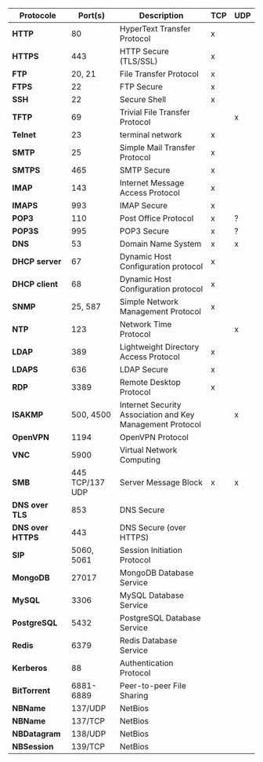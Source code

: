 | Protocole      | Port(s) | Description                             | TCP | UDP |
|----------------|---------|-----------------------------------------|-----|-------|
| **HTTP**      | 80      | HyperText Transfer Protocol            |x||
| **HTTPS**     | 443     | HTTP Secure (TLS/SSL)                  |x||
| **FTP**       | 20, 21  | File Transfer Protocol                 |x||
| **FTPS**      | 22 | FTP Secure                                  |x||
| **SSH**       | 22      | Secure Shell                           |x||
| **TFTP**      | 69      | Trivial File Transfer Protocol         ||x|
| **Telnet**    | 23      | terminal network                       |x||
| **SMTP**      | 25      | Simple Mail Transfer Protocol          |x||
| **SMTPS**     | 465     | SMTP Secure                            |x||
| **IMAP**      | 143     | Internet Message Access Protocol       |x||
| **IMAPS**     | 993     | IMAP Secure                            |x||
| **POP3**      | 110     | Post Office Protocol                   |x|?|
| **POP3S**     | 995     | POP3 Secure                            |x|?|
| **DNS**       | 53      | Domain Name System                     |x|x|
| **DHCP server** | 67 | Dynamic Host Configuration protocol       |x||
| **DHCP client** | 68 | Dynamic Host Configuration protocol       |x||
| **SNMP**      | 25, 587 | Simple Network Management Protocol     |x||
| **NTP**       | 123     | Network Time Protocol                  ||x|
| **LDAP**      | 389     | Lightweight Directory Access Protocol  |x||
| **LDAPS**     | 636     | LDAP Secure                            |x||
| **RDP**       | 3389    | Remote Desktop Protocol                |x||
| **ISAKMP**    |500, 4500 |Internet Security Association and Key Management Protocol||x|
| **OpenVPN**   | 1194    | OpenVPN Protocol                       |||
| **VNC**       | 5900    | Virtual Network Computing              |||
| **SMB** | 445 TCP/137 UDP | Server Message Block                 |x|x| 
| **DNS over TLS** | 853  | DNS Secure                             |||
| **DNS over HTTPS** | 443 | DNS Secure (over HTTPS)               |||
| **SIP**       | 5060, 5061 | Session Initiation Protocol         |||
| **MongoDB**   | 27017   | MongoDB Database Service               |||
| **MySQL**     | 3306    | MySQL Database Service                 |||
| **PostgreSQL**| 5432    | PostgreSQL Database Service            |||
| **Redis**     | 6379    | Redis Database Service                 |||
| **Kerberos**  | 88      | Authentication Protocol                |||
| **BitTorrent**| 6881-6889 | Peer-to-peer File Sharing            |||
| **NBName** | 137/UDP | NetBios                                   |||
| **NBName** |137/TCP | NetBios                                    |||
| **NBDatagram** | 138/UDP | NetBios                               |||
| **NBSession** | 139/TCP | NetBios                                |||
